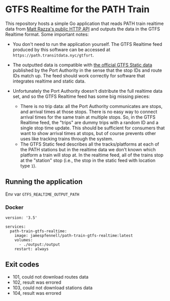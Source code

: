 # GTFS Realtime for the PATH Train

This repository hosts a simple Go application
that reads PATH train realtime data from [Matt Razza's public HTTP API](https://github.com/mrazza/path-data)
and outputs the data in the GTFS Realtime format.
Some important notes:

- You don't need to run the application yourself.
    The GTFS Realtime feed produced by this software can be accessed at `https://path.transitdata.nyc/gtfsrt`.

- The outputted data is compatible with [the official GTFS Static data](https://old.panynj.gov/path/developers.html)
    published by the Port Authority
    in the sense that the stop IDs and route IDs match up.
    The feed should work correctly for software that integrates realtime and static data.

- Unfortunately the Port Authority doesn't distribute the full realtime data set, and so the GTFS
  Realtime feed has some big missing pieces:
  - There is no trip data: all the Port Authority communicates are stops, and arrival times at those stops.
    There is no easy way to connect arrival times for the same train at multiple stops.
    So, in the GTFS Realtime feed, the "trips" are dummy trips with a random ID and a single 
    stop time update. This should be sufficient for consumers that want to show arrival times at stops,
    but of course prevents other uses like tracking trains through the system.
  - The GTFS Static feed describes all the tracks/platforms at each of the PATH stations
    but in the realtime data we don't known which platform a train will stop at.
    In the realtime feed, all of the trains stop at the "station" stop (i.e., the stop in the static
    feed with location type `1`).

## Running the application

Env var `GTFS_REALTIME_OUTPUT_PATH`

### Docker

```
version: '3.5'

services:
  path-train-gtfs-realtime:
    image: jamespfennell/path-train-gtfs-realtime:latest
    volumes:
      - ./output:/output
    restart: always
```
## Exit codes

- 101, could not download routes data
- 102, result was errored
- 103, could not download stations data
- 104, result was errored